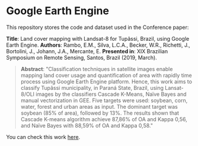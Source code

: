 # Google Earth Engine

This repository stores the code and dataset used in the Conference paper:

**Title**: Land cover mapping with Landsat-8 for Tupãssi, Brazil, using Google Earth Engine.
**Authors**: Rambo, E.M., Silva, L.C.A., Becker, W.R., Richetti, J., Bortolini, J., Johann, J.A., Mercante, E. 
**Presented in**: XIX Brazilian Symposium on Remote Sensing, Santos, Brazil (2019, March).

>**Abstract**:   "Classification techniques in satellite images enable mapping land cover usage and quantification of area with rapidly time process using Google Earth Engine platform. Hence, this work aims to classify Tupãssi municipality, in Paraná State, Brazil, using Lansat-8/OLI images by the classifiers Cascade K-Means, Naïve Bayes and manual vectorization in GEE. Five targets were used: soybean, corn, water, forest and urban areas as input. The dominant target was soybean (85% of area), followed by 13%. The results shown that Cascade K-means algorithm achieve 87,86% of OA and Kappa 0,56, and Naïve Bayes with 88,59% of OA and Kappa 0,58."

You can check this work [here](hhttps://proceedings.science/sbsr-2019/papers/processamento-e-classificacao-de-imagens-landsat-8-para-uso-e-ocupacao-do-municipio-de-tupassi---pr-utilizando-o-google-).